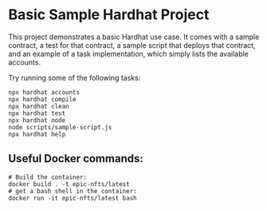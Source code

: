 # Basic Sample Hardhat Project

This project demonstrates a basic Hardhat use case. It comes with a sample contract, a test for that contract, a sample script that deploys that contract, and an example of a task implementation, which simply lists the available accounts.

Try running some of the following tasks:

```shell
npx hardhat accounts
npx hardhat compile
npx hardhat clean
npx hardhat test
npx hardhat node
node scripts/sample-script.js
npx hardhat help
```

## Useful Docker commands:

```shell
# Build the container:
docker build . -t epic-nfts/latest
# get a bash shell in the container:
docker run -it epic-nfts/latest bash
```
